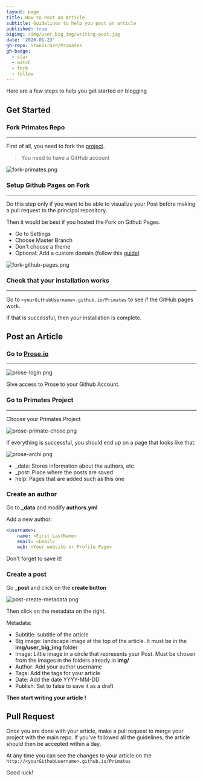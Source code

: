 ```yaml
---
layout: page
title: How to Post an Article
subtitle: Guidelines to help you post an article
published: true
bigimg: /img/user_big_img/writing-post.jpg
date: '2020-01-23'
gh-repo: StanGirard/Primates
gh-badge:
  - star
  - watch
  - fork
  - follow
---
```



Here are a few steps to help you get started on blogging

## Get Started

### Fork Primates Repo
---

First of all, you need to fork the [project](https://github.com/StanGirard/Primates).

> You need to have a GitHub account

![fork-primates.png]({{site.baseurl}}/img/user_upload/fork-primates.png)



### Setup Github Pages on Fork
---

Do this step only if you want to be able to visualize your Post before making a pull request to the principal repository.

Then it would be best if you hosted the Fork on Github Pages.

- Go to Settings
- Choose Master Branch
- Don't choose a theme
- Optional: Add a custom domain (follow this [guide](https://help.github.com/en/github/working-with-github-pages/configuring-a-custom-domain-for-your-github-pages-site))

![fork-github-pages.png]({{site.baseurl}}/img/user_upload/fork-github-pages.png)

### Check that your installation works
---

Go to `<yourGithubUsername>.github.io/Primates` to see if the GitHub pages work.

If that is successful, then your installation is complete.
  



## Post an Article


### Go to [Prose.io](http://prose.io)
---

![prose-login.png]({{site.baseurl}}/img/user_upload/prose-login.png)

Give access to Prose to your Github Account.

### Go to Primates Project
---

Choose your Primates Project

![prose-primate-chose.png]({{site.baseurl}}/img/user_upload/prose-primate-chose.png)

If everything is successful, you should end up on a page that looks like that.

![prose-archi.png]({{site.baseurl}}/img/user_upload/prose-archi.png)


- _data: Stores information about the authors, etc
- _post: Place where the posts are saved
- help: Pages that are added such as this one

### Create an author

Go to **_data** and modify **authors.yml**

Add a new author:

```YAML
<username>:
    name: <First LastName>
    email: <Email>
    web: <Your website or Profile Page>
```

Don't forget to save it!

### Create a post

Go **_post** and click on the **create button**

![post-create-metadata.png]({{site.baseurl}}/img/user_upload/post-create-metadata.png)

Then click on the metadata on the right.

Metadata:
- Subtitle: subtitle of the article
- Big image: landscape image at the top of the article. It must be in the **img/user_big_img** folder
- Image: Little image in a circle that represents your Post. Must be chosen from the images in the folders already in **img/**
- Author: Add your author username
- Tags: Add the tags for your article
- Date: Add the date YYYY-MM-DD
- Publish: Set to false to save it as a draft

**Then start writing your article !**

## Pull Request

Once you are done with your article, make a pull request to merge your project with the main repo.
If you've followed all the guidelines, the article should then be accepted within a day.


At any time you can see the changes to your article on the `http://<yourGithubUsername>.github.io/Primates`

Good luck!
